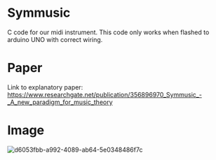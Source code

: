 # Symmusic
C code for our midi instrument. This code only works when flashed to arduino UNO with correct wiring.

# Paper
Link to explanatory paper: https://www.researchgate.net/publication/356896970_Symmusic_-_A_new_paradigm_for_music_theory

# Image
![d6053fbb-a992-4089-ab64-5e0348486f7c](https://github.com/giuliofilippi/Symmusic/assets/54779477/ceb00ae4-13f9-4ad6-8b5f-ddae095caa59)
